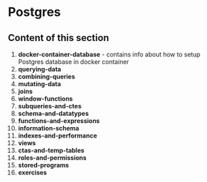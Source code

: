 # Postgres

## Content of this section

1. **docker-container-database** - contains info about how to setup Postgres database in docker container
2. **querying-data**
3. **combining-queries**
4. **mutating-data**
5. **joins**
6. **window-functions**
7. **subqueries-and-ctes**
8. **schema-and-datatypes**
9. **functions-and-expressions**
10. **information-schema**
11. **indexes-and-performance**
12. **views**
13. **ctas-and-temp-tables**
14. **roles-and-permissions**
15. **stored-programs**
16. **exercises**
